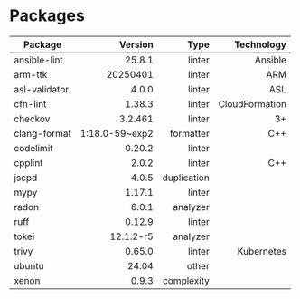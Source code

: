 # Packages

| **Package** | **Version** | **Type** | **Technology** |
| --- | ---: | ---: | ---: |
ansible-lint | 25.8.1 | linter | Ansible |
arm-ttk | 20250401 | linter | ARM |
asl-validator | 4.0.0 | linter | ASL |
cfn-lint | 1.38.3 | linter | CloudFormation |
checkov | 3.2.461 | linter | 3+ |
clang-format | 1:18.0-59~exp2 | formatter | C++ |
codelimit | 0.20.2 | linter |  |
cpplint | 2.0.2 | linter | C++ |
jscpd | 4.0.5 | duplication |  |
mypy | 1.17.1 | linter |  |
radon | 6.0.1 | analyzer |  |
ruff | 0.12.9 | linter |  |
tokei | 12.1.2-r5 | analyzer |  |
trivy | 0.65.0 | linter | Kubernetes |
ubuntu | 24.04 | other |  |
xenon | 0.9.3 | complexity |  |
